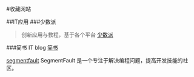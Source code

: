 #收藏网站

##IT应用
###少数派
>创新应用与教程，基于各个平台
[少数派](http://sspai.com/)

###简书
IT blog 
[简书](http://www.jianshu.com/collections)

[segmentfault](https://segmentfault.com/)
SegmentFault 是一个专注于解决编程问题，提高开发技能的社区。

